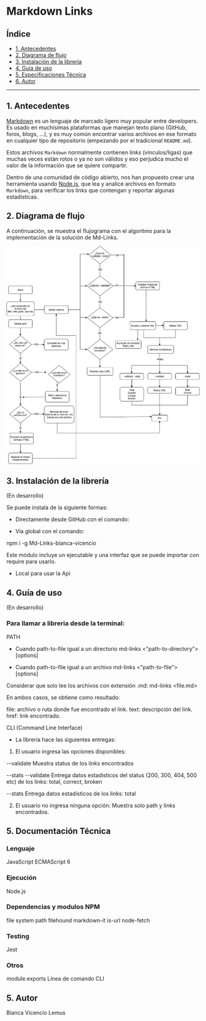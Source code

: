 # Markdown Links

## Índice

* [1. Antecedentes](#1-antecedentes)
* [2. Diagrama de flujo](#2-diagrama-de-flujo)
* [3. Instalación de la librería](#3-instalación-de-la-librería)
* [4. Guía de uso](#4-guía-de-uso)
* [5. Especificaciones Técnica](#5-documentación-técnica)
* [6. Autor](#6-autor)

***

## 1. Antecedentes

[Markdown](https://es.wikipedia.org/wiki/Markdown) es un lenguaje de marcado
ligero muy popular entre developers. Es usado en muchísimas plataformas que
manejan texto plano (GitHub, foros, blogs, ...), y es muy común
encontrar varios archivos en ese formato en cualquier tipo de repositorio
(empezando por el tradicional `README.md`).

Estos archivos `Markdown` normalmente contienen _links_ (vínculos/ligas) que
muchas veces están rotos o ya no son válidos y eso perjudica mucho el valor de
la información que se quiere compartir.

Dentro de una comunidad de código abierto, nos han propuesto crear una
herramienta usando [Node.js](https://nodejs.org/), que lea y analice archivos
en formato `Markdown`, para verificar los links que contengan y reportar
algunas estadísticas.



## 2. Diagrama de flujo

A continuación, se muestra el flujograma con el algoritmo para la implementación de la solución de Md-Links.

![flujograma](https://raw.githubusercontent.com/vicencio-tech/SCL012-MD-Links-/master/img/flujograma%20Md-Links.jpg)

## 3. Instalación de la librería

(En desarrollo)

Se puede instala de la siguiente formas:

- Directamente desde GitHub con el comando:

- Vía global con el comando:

npm i -g Md-Links-bianca-vicencio

Este módulo incluye un ejecutable y una interfaz que se puede importar con require para usarlo.

- Local para usar la Api


## 4. Guía de uso

(En desarrollo)

### Para llamar a libreria desde la terminal:

PATH

- Cuando path-to-file igual a un directorio
md-links <"path-to-directory"> [options]

- Cuando path-to-file igual a un archivo
md-links <"path-to-file"> [options]

Considerar que solo lee los archivos con extensión .md:
md-links <file.md>

En ambos casos, se obtiene como resultado:

file: archivo o ruta donde fue encontrado el link.
text: descripción del link.
href: link encontrado.


CLI (Command Line Interface)

- La libreria hace las siguientes entregas:

1. El usuario ingresa las opciones disponibles:

--validate 
Muestra status de los links encontrados

--stats --validate 
Entrega datos estadisticos del status (200, 300, 404, 500 etc) de los links: total, correct, broken

--stats 
Entrega datos estadisticos de los links: total

2. El usuario no ingresa ninguna opción:
Muestra solo path y links encontrados.

## 5. Documentación Técnica

### Lenguaje
JavaScript ECMAScript 6

### Ejecución
Node.js

### Dependencias y modulos NPM
file system
path
filehound
markdown-it
is-url
node-fetch

### Testing
Jest 

### Otros
module.exports
Línea de comando CLI

## 5. Autor
Bianca Vicencio Lemus





